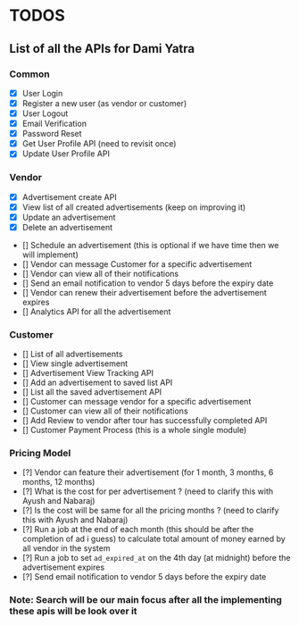 # TODOS

## List of all the APIs for Dami Yatra

### Common

* [x] User Login
* [x] Register a new user (as vendor or customer)
* [x] User Logout
* [x] Email Verification
* [x] Password Reset
* [x] Get User Profile API (need to revisit once)
* [x] Update User Profile API

### Vendor
* [x] Advertisement create API
* [x] View list of all created advertisements (keep on improving it)
* [x] Update an advertisement
* [x] Delete an advertisement
* [] Schedule an advertisement (this is optional if we have time then we will implement)
* [] Vendor can message Customer for a specific advertisement
* [] Vendor can view all of their notifications
* [] Send an email notification to vendor 5 days before the expiry date
* [] Vendor can renew their advertisement before the advertisement expires
* [] Analytics API for all the advertisement

### Customer
* [] List of all advertisements
* [] View single advertisement
* [] Advertisement View Tracking API
* [] Add an advertisement to saved list API
* [] List all the saved advertisement API
* [] Customer can message vendor for a specific advertisement
* [] Customer can view all of their notifications
* [] Add Review to vendor after tour has successfully completed API
* [] Customer Payment Process (this is a whole single module)


### Pricing Model

* [?] Vendor can feature their advertisement (for 1 month, 3 months, 6 months, 12 months)
* [?] What is the cost for per advertisement ? (need to clarify this with Ayush and Nabaraj)
* [?] Is the cost will be same for all the pricing months ? (need to clarify this with Ayush and Nabaraj)
* [?] Run a job at the end of each month (this should be after the completion of ad i guess) to calculate total amount of money earned by all vendor in the system
* [?] Run a job to set `ad_expired_at` on the 4th day (at midnight) before the advertisement expires
* [?] Send email notification to vendor 5 days before the expiry date


### Note: Search will be our main focus after all the implementing these apis will be look over it
